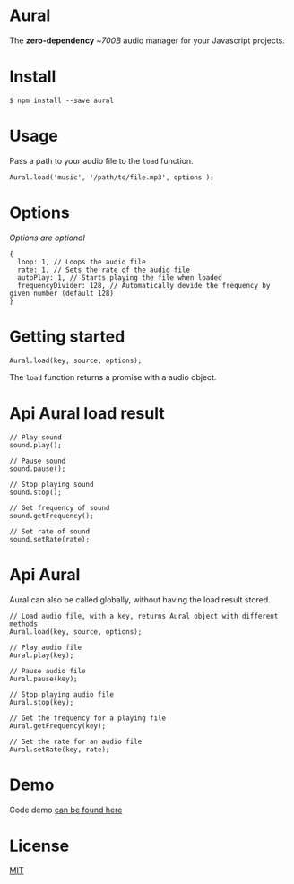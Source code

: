 # Aural

The __zero-dependency__ ~_700B_ audio manager for your Javascript projects.

# Install

```
$ npm install --save aural
```

# Usage

Pass a path to your audio file to the `load` function.

```
Aural.load('music', '/path/to/file.mp3', options );
```

# Options

_Options are optional_

```
{
  loop: 1, // Loops the audio file
  rate: 1, // Sets the rate of the audio file
  autoPlay: 1, // Starts playing the file when loaded
  frequencyDivider: 128, // Automatically devide the frequency by given number (default 128)
}
```

# Getting started
`Aural.load(key, source, options);`

The `load` function returns a promise with a audio object.

# Api Aural load result
```
// Play sound
sound.play();

// Pause sound
sound.pause();

// Stop playing sound
sound.stop();

// Get frequency of sound
sound.getFrequency();

// Set rate of sound
sound.setRate(rate);
```

# Api Aural

Aural can also be called globally, without having the load result stored.

```
// Load audio file, with a key, returns Aural object with different methods
Aural.load(key, source, options);

// Play audio file
Aural.play(key);

// Pause audio file
Aural.pause(key);

// Stop playing audio file
Aural.stop(key);

// Get the frequency for a playing file
Aural.getFrequency(key);

// Set the rate for an audio file
Aural.setRate(key, rate);
```

# Demo
Code demo [can be found here](https://stackblitz.com/edit/aural)

# License

[MIT](https://oss.ninja/mit/mjanssen/)
